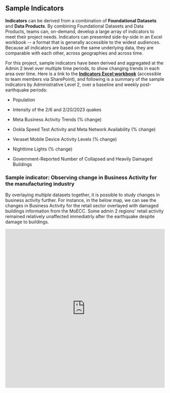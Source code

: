 ## Sample Indicators

**Indicators** can be derived from a combination of **Foundational Datasets** and **Data Products**. By combining Foundational Datasets and Data Products, teams can, on-demand, develop a large array of indicators to meet their project needs. Indicators can presented side-by-side in an Excel workbook -- a format that is generally accessible to the widest audiences. Because all indicators are based on the same underlying data, they are comparable with each other, across geographies and across time.

For this project, sample indicators have been derived and aggregated at the Admin 2 level over multiple time periods, to show changing trends in each area over time. Here is a link to the [**Indicators Excel workbook**](https://worldbankgroup.sharepoint.com/:x:/t/DevelopmentDataPartnershipCommunity-WBGroup/EUeOvCYy-J5Any7OhhspubQBbykjOv0ew9MAZg4oGz2i3w?e=De1jpa) (accessible to team members via SharePoint), and following is a summary of the sample indicators by Administrative Level 2, over a baseline and weekly post-earthquake periods: 

* Population

* Intensity of the 2/6 and 2/20/2023 quakes

* Meta Business Activity Trends (% change)

* Ookla Speed Test Activity and Meta Network Availability (% change)

* Veraset Mobile Device Activity Levels (% change)

* Nighttime Lights (% change)

* Government-Reported Number of Collapsed and Heavily Damaged Buildings


### Sample indicator: Observing change in Business Activity for the manufacturing industry 

By overlaying multiple datasets together, it is possible to study changes in business activity further. For instance, in the below map, we can see the changes in Business Activity for the retail sector overlayed with damaged buildings information from the MoECC. Some admin 2 regions' retail activity remained relatively unaffected immediatrly after the earthquake despite damage to buildings. 

<iframe width="100%" height="500px" src="https://studio.foursquare.com/public/1a818869-6a2e-41a9-a261-2aec58cf468e/embed" frameborder="0" allowfullscreen></iframe>


